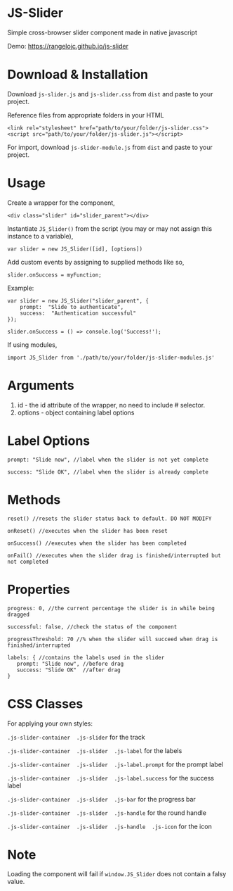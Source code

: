 # JS-Slider

Simple cross-browser slider component made in native javascript

Demo: https://rangelojc.github.io/js-slider

# Download & Installation
Download `js-slider.js` and `js-slider.css` from `dist` and paste to your project.

Reference files from appropriate folders in your HTML

    <link rel="stylesheet" href="path/to/your/folder/js-slider.css">
    <script src="path/to/your/folder/js-slider.js"></script>

For import, download  `js-slider-module.js` from `dist` and paste to your project.

# Usage
Create a wrapper for the component,

    <div class="slider" id="slider_parent"></div>

Instantiate `JS_Slider()` from the script (you may or may not assign this instance to a variable),

    var slider = new JS_Slider([id], [options])

Add custom events by assigning to supplied methods like so,

    slider.onSuccess = myFunction;
    
Example:
    
    var slider = new JS_Slider("slider_parent", {
	    prompt:  "Slide to authenticate",
	    success:  "Authentication successful"
    });

    slider.onSuccess = () => console.log('Success!');

If using modules,

    import JS_Slider from './path/to/your/folder/js-slider-modules.js'

# Arguments

 1. id - the id attribute of the wrapper, no need to include # selector.
 2. options - object containing label options

# Label Options
	prompt: "Slide now", //label when the slider is not yet complete
	
	success: "Slide OK", //label when the slider is already complete

# Methods

	reset() //resets the slider status back to default. DO NOT MODIFY
	
	onReset() //executes when the slider has been reset
	
	onSuccess() //executes when the slider has been completed
	
	onFail() //executes when the slider drag is finished/interrupted but not completed

# Properties

	progress: 0, //the current percentage the slider is in while being dragged
	
	successful: false, //check the status of the component
	
	progressThreshold: 70 //% when the slider will succeed when drag is finished/interrupted
	
	labels: { //contains the labels used in the slider
       prompt: "Slide now", //before drag
       success: "Slide OK"  //after drag
    }

# CSS Classes

For applying your own styles:

`.js-slider-container  .js-slider` for the track

`.js-slider-container  .js-slider  .js-label` for the labels

`.js-slider-container  .js-slider  .js-label.prompt` for the prompt label

`.js-slider-container  .js-slider  .js-label.success` for the success label

`.js-slider-container  .js-slider  .js-bar` for the progress bar

`.js-slider-container  .js-slider  .js-handle` for the round handle

`.js-slider-container  .js-slider  .js-handle  .js-icon` for the icon

# Note

Loading the component will fail if `window.JS_Slider` does not contain a falsy value.
